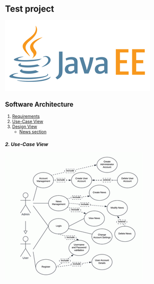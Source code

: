 # **Test project**

![](./javaEE_logo.png)

## Software Architecture

1. [Requirements]( )
2. [Use-Case View](#2-use-case-view)
3.  [Design View]( )
     - [News section]( )



### *2. Use-Case View*


![](./NewsPortalUML.png)











